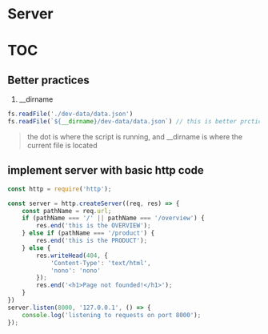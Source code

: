 # Server

# TOC

## Better practices

1. __dirname

```javascript
fs.readFile('./dev-data/data.json')
fs.readFile(`${__dirname}/dev-data/data.json`) // this is better prctice
```

> the dot is where the script is running, and __dirname is where the current file is located

## implement server with basic http code

```javascript
const http = require('http');

const server = http.createServer((req, res) => {
    const pathName = req.url;
    if (pathName === '/' || pathName === '/overview') {
        res.end('this is the OVERVIEW');
    } else if (pathName === '/product') {
        res.end('this is the PRODUCT');
    } else {
        res.writeHead(404, {
            'Content-Type': 'text/html',
            'nono': 'nono'
        });
        res.end('<h1>Page not founded!</h1>');
    }
})
server.listen(8000, '127.0.0.1', () => {
    console.log('listening to requests on port 8000');
});
```
